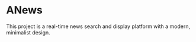# ANews
This project is a real-time news search and display platform with a modern, minimalist design.
